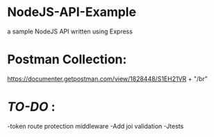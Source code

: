 # NodeJS-API-Example
a sample NodeJS API written using Express

# Postman Collection:
https://documenter.getpostman.com/view/1828448/S1EH21VR + "/br"

# *TO-DO* :
-token route protection middleware
-Add joi validation
-Jtests
